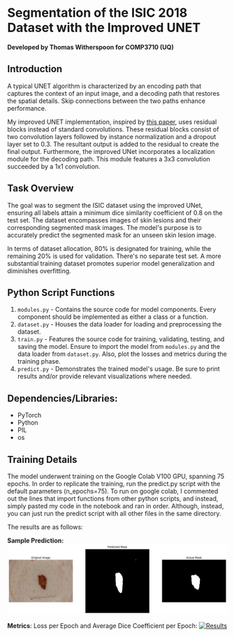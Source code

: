 # Segmentation of the ISIC 2018 Dataset with the Improved UNET
**Developed by Thomas Witherspoon for COMP3710 (UQ)**

## Introduction
A typical UNET algorithm is characterized by an encoding path that captures the context of an input image, and a decoding path that restores the spatial details. Skip connections between the two paths enhance performance.

My improved UNET implementation, inspired by [this paper](https://arxiv.org/abs/1802.10508v1), uses residual blocks instead of standard convolutions. These residual blocks consist of two convolution layers followed by instance normalization and a dropout layer set to 0.3. The resultant output is added to the residual to create the final output. Furthermore, the improved UNet incorporates a localization module for the decoding path. This module features a 3x3 convolution succeeded by a 1x1 convolution.

## Task Overview
The goal was to segment the ISIC dataset using the improved UNet, ensuring all labels attain a minimum dice similarity coefficient of 0.8 on the test set. The dataset encompasses images of skin lesions and their corresponding segmented mask images. The model's purpose is to accurately predict the segmented mask for an unseen skin lesion image.

In terms of dataset allocation, 80% is designated for training, while the remaining 20% is used for validation. There's no separate test set. A more substantial training dataset promotes superior model generalization and diminishes overfitting.

## Python Script Functions
1. `modules.py` - Contains the source code for model components. Every component should be implemented as either a class or a function.
2. `dataset.py` - Houses the data loader for loading and preprocessing the dataset.
3. `train.py` - Features the source code for training, validating, testing, and saving the model. Ensure to import the model from `modules.py` and the data loader from `dataset.py`. Also, plot the losses and metrics during the training phase.
4. `predict.py` - Demonstrates the trained model's usage. Be sure to print results and/or provide relevant visualizations where needed.

## Dependencies/Libraries:
- PyTorch
- Python
- PIL   
- os

## Training Details
The model underwent training on the Google Colab V100 GPU, spanning 75 epochs. In order to replicate the training, run the predict.py script with the default parameters (n_epochs=75). To run on google colab, I commented out the lines that import functions from other python scripts, and instead, simply pasted my code in the notebook and ran in order. Although, instead, you can just run the predict script with all other files in the same directory.

The results are as follows:

**Sample Prediction:** [![Sample Prediction](/recognition/ISIC_UNET_S45857139/images/prediction.png)](https://github.com/lombo9/PatternAnalysis-2023/blob/topic-recognition/recognition/ISIC_UNET_S45857139/images/prediction.png)

**Metrics**: Loss per Epoch and Average Dice Coefficient per Epoch: [![Results](/images/results.png)](https://github.com/lombo9/PatternAnalysis-2023/blob/topic-recognition/recognition/ISIC_UNET_S45857139/images/results.png)
